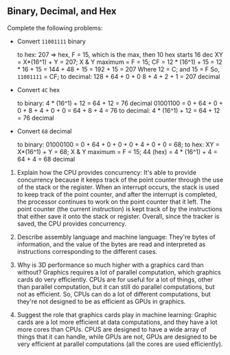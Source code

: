 ## Binary, Decimal, and Hex

Complete the following problems:

* Convert `11001111` binary 

    to hex:
    207 => hex, F = 15, which is the max, then 10 hex starts 16 dec
    XY = X*(16^1) + Y = 207; X & Y maximum = F = 15;
    CF = 12 * (16^1) + 15 = 12 * 16 + 15 = 144 + 48 + 15 = 192 + 15 = 207
    Where 12 = C; and 15 = F
    So, `11001111` = CF;
    to decimal:
    128 + 64 + 0 + 0 8 + 4 + 2 + 1 = 207 decimal


* Convert `4C` hex

    to binary:
    4 * (16^1) + 12 = 64 + 12 = 76 decimal
    01001100 = 0 + 64 + 0 + 0 + 8 + 4 + 0 + 0 = 64 + 8 + 4 = 76
    to decimal:
    4 * (16^1) + 12 = 64 + 12 = 76 decimal
* Convert `68` decimal

    to binary:
    01000100 = 0 + 64 + 0 + 0 + 0 + 4 + 0 + 0 = 68;
    to hex:
    XY = X*(16^1) + Y = 68; X & Y maximum = F = 15;
    44 (hex) = 4 * (16^1) + 4 = 64 + 4 = 68 decimal
<!-- Answers to the Short Answer Essay Questions go here -->

1. Explain how the CPU provides concurrency:
It's able to provide concurrency because it keeps track of the point counter through the use of the stack or the register. When an interrupt occurs, the stack is used to keep track of the point counter, and after the interrupt is completed, the processor continues to work on the point counter that it left. The point counter (the current instruction) is kept track of by the instructions that either save it onto the stack or register. Overall, since the tracker is saved, the CPU provides concurrency.
<!-- Graphic cards were NOT COVERED in lecture -->
2. Describe assembly language and machine language:
They're bytes of information, and the value of the bytes are read and interpreted as instructions corresponding to the different cases.
<!-- Graphic cards were NOT COVERED in lecture -->
3. Why is 3D performance so much higher with a graphics card than without?
Graphics requires a lot of parallel computation, which graphics cards do very efficiently. CPUs are for useful for a lot of things, other than parallel computation, but it can still do parallel computations, but not as efficient. So, CPUs can do a lot of different computations, but they're not designed to be as efficient as GPUs in graphics.

<!-- Graphic cards were NOT COVERED in lecture -->
4. Suggest the role that graphics cards play in machine learning:
Graphic cards are a lot more efficient at data computations, and they have a lot more cores than CPUs. CPUS are designed to have a wide array of things that it can handle, while GPUs are not, GPUs are designed to be very efficient at parallel computations (all the cores are used efficiently).